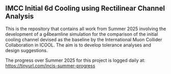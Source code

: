 ## IMCC Initial 6d Cooling using Rectilinear Channel Analysis ##
This is the repository that contains all work from Summer 2025 involving the development of a g4beamline simulation for the comparison of the initial cooling channel devised as the baseline by the International Muon Collider Collaboration in ICOOL. The aim is to develop tolerance analyses and design suggestions.

The progress over Summer 2025 for this project is logged daily at: https://tinyurl.com/incis-summer-progress
